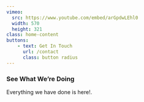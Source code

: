 ```yaml
---
vimeo:
  src: https://www.youtube.com/embed/arGpdwLEhl0
  width: 570
  height: 321
class: home-content
buttons:
    - text: Get In Touch
      url: /contact
      class: button radius
---
```


### See What We’re Doing  
Everything we have done is here!.